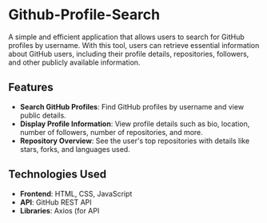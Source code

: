 # Github-Profile-Search

A simple and efficient application that allows users to search for GitHub profiles by username. With this tool, users can retrieve essential information about GitHub users, including their profile details, repositories, followers, and other publicly available information.

## Features

- **Search GitHub Profiles**: Find GitHub profiles by username and view public details.
- **Display Profile Information**: View profile details such as bio, location, number of followers, number of repositories, and more.
- **Repository Overview**: See the user's top repositories with details like stars, forks, and languages used.

## Technologies Used

- **Frontend**: HTML, CSS, JavaScript
- **API**: GitHub REST API
- **Libraries**: Axios (for API 



   
